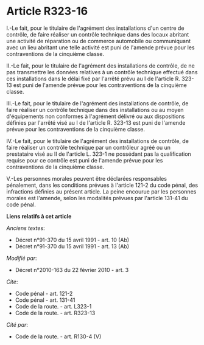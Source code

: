 # Article R323-16

I.-Le fait, pour le titulaire de l'agrément des installations d'un centre de contrôle, de faire réaliser un contrôle
technique dans des locaux abritant une activité de réparation ou de commerce automobile ou communiquant avec un lieu abritant
une telle activité est puni de l'amende prévue pour les contraventions de la cinquième classe. 

II.-Le fait, pour le titulaire de l'agrément des installations de contrôle, de ne pas transmettre les données relatives à un
contrôle technique effectué dans ces installations dans le délai fixé par l'arrêté prévu au I de l'article R. 323-13 est puni
de l'amende prévue pour les contraventions de la cinquième classe. 

III.-Le fait, pour le titulaire de l'agrément des installations de contrôle, de faire réaliser un contrôle technique dans des
installations ou au moyen d'équipements non conformes à l'agrément délivré ou aux dispositions définies par l'arrêté visé au
I de l'article R. 323-13 est puni de l'amende prévue pour les contraventions de la cinquième classe. 

IV.-Le fait, pour le titulaire de l'agrément des installations de contrôle, de faire réaliser un contrôle technique par un
contrôleur agréé ou un prestataire visé au II de l'article L. 323-1 ne possédant pas la qualification requise pour ce
contrôle est puni de l'amende prévue pour les contraventions de la cinquième classe.

V.-Les personnes morales peuvent être déclarées responsables pénalement, dans les conditions prévues à l'article 121-2 du
code pénal, des infractions définies au présent article. La peine encourue par les personnes morales est l'amende, selon les
modalités prévues par l'article 131-41 du code pénal.

**Liens relatifs à cet article**

_Anciens textes_:

  - Décret n°91-370 du 15 avril 1991 - art. 10 (Ab)
  - Décret n°91-370 du 15 avril 1991 - art. 13 (Ab)

_Modifié par_:

  - Décret n°2010-163 du 22 février 2010 - art. 3

_Cite_:

  - Code pénal - art. 121-2
  - Code pénal - art. 131-41
  - Code de la route. - art. L323-1
  - Code de la route. - art. R323-13

_Cité par_:

  - Code de la route. - art. R130-4 (V)

